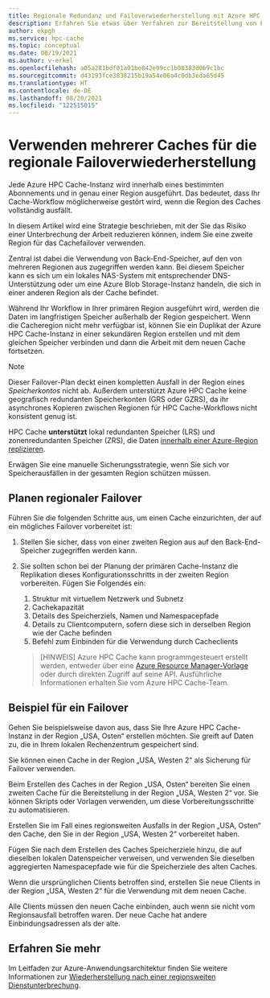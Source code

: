 ```yaml
---
title: Regionale Redundanz und Failoverwiederherstellung mit Azure HPC Cache
description: Erfahren Sie etwas über Verfahren zur Bereitstellung von Failoverfunktionen für die Notfallwiederherstellung mit Azure HPC Cache.
author: ekpgh
ms.service: hpc-cache
ms.topic: conceptual
ms.date: 08/19/2021
ms.author: v-erkel
ms.openlocfilehash: a05a281bdf01a01be842e99cc1b08383d0b9c1bc
ms.sourcegitcommit: d43193fce3838215b19a54e06a4c0db3eda65d45
ms.translationtype: HT
ms.contentlocale: de-DE
ms.lasthandoff: 08/20/2021
ms.locfileid: "122515015"
---
```

# <a name="use-multiple-caches-for-regional-failover-recovery"></a>Verwenden mehrerer Caches für die regionale Failoverwiederherstellung

Jede Azure HPC Cache-Instanz wird innerhalb eines bestimmten Abonnements und in genau einer Region ausgeführt. Das bedeutet, dass Ihr Cache-Workflow möglicherweise gestört wird, wenn die Region des Caches vollständig ausfällt.

In diesem Artikel wird eine Strategie beschrieben, mit der Sie das Risiko einer Unterbrechung der Arbeit reduzieren können, indem Sie eine zweite Region für das Cachefailover verwenden.

Zentral ist dabei die Verwendung von Back-End-Speicher, auf den von mehreren Regionen aus zugegriffen werden kann. Bei diesem Speicher kann es sich um ein lokales NAS-System mit entsprechender DNS-Unterstützung oder um eine Azure Blob Storage-Instanz handeln, die sich in einer anderen Region als der Cache befindet.

Während Ihr Workflow in Ihrer primären Region ausgeführt wird, werden die Daten im langfristigen Speicher außerhalb der Region gespeichert. Wenn die Cacheregion nicht mehr verfügbar ist, können Sie ein Duplikat der Azure HPC Cache-Instanz in einer sekundären Region erstellen und mit dem gleichen Speicher verbinden und dann die Arbeit mit dem neuen Cache fortsetzen.

> [!NOTE]
> Dieser Failover-Plan deckt einen kompletten Ausfall in der Region eines *Speicherkontos* nicht ab. Außerdem unterstützt Azure HPC Cache keine geografisch redundanten Speicherkonten (GRS oder GZRS), da ihr asynchrones Kopieren zwischen Regionen für HPC Cache-Workflows nicht konsistent genug ist.
>
> HPC Cache **unterstützt** lokal redundanten Speicher (LRS) und zonenredundanten Speicher (ZRS), die Daten [innerhalb einer Azure-Region replizieren](../storage/common/storage-redundancy.md#redundancy-in-the-primary-region).
>
> Erwägen Sie eine manuelle Sicherungsstrategie, wenn Sie sich vor Speicherausfällen in der gesamten Region schützen müssen.

## <a name="planning-for-regional-failover"></a>Planen regionaler Failover

Führen Sie die folgenden Schritte aus, um einen Cache einzurichten, der auf ein mögliches Failover vorbereitet ist:

1. Stellen Sie sicher, dass von einer zweiten Region aus auf den Back-End-Speicher zugegriffen werden kann.
1. Sie sollten schon bei der Planung der primären Cache-Instanz die Replikation dieses Konfigurationsschritts in der zweiten Region vorbereiten. Fügen Sie Folgendes ein:

   1. Struktur mit virtuellem Netzwerk und Subnetz
   1. Cachekapazität
   1. Details des Speicherziels, Namen und Namespacepfade
   1. Details zu Clientcomputern, sofern diese sich in derselben Region wie der Cache befinden
   1. Befehl zum Einbinden für die Verwendung durch Cacheclients

   > [HINWEIS] Azure HPC Cache kann programmgesteuert erstellt werden, entweder über eine [Azure Resource Manager-Vorlage](../azure-resource-manager/templates/overview.md) oder durch direkten Zugriff auf seine API. Ausführliche Informationen erhalten Sie vom Azure HPC Cache-Team.

## <a name="failover-example"></a>Beispiel für ein Failover

Gehen Sie beispielsweise davon aus, dass Sie Ihre Azure HPC Cache-Instanz in der Region „USA, Osten“ erstellen möchten. Sie greift auf Daten zu, die in Ihrem lokalen Rechenzentrum gespeichert sind.

Sie können einen Cache in der Region „USA, Westen 2“ als Sicherung für Failover verwenden.

Beim Erstellen des Caches in der Region „USA, Osten“ bereiten Sie einen zweiten Cache für die Bereitstellung in der Region „USA, Westen 2“ vor. Sie können Skripts oder Vorlagen verwenden, um diese Vorbereitungsschritte zu automatisieren.

Erstellen Sie im Fall eines regionsweiten Ausfalls in der Region „USA, Osten“ den Cache, den Sie in der Region „USA, Westen 2“ vorbereitet haben.

Fügen Sie nach dem Erstellen des Caches Speicherziele hinzu, die auf dieselben lokalen Datenspeicher verweisen, und verwenden Sie dieselben aggregierten Namespacepfade wie für die Speicherziele des alten Caches.

Wenn die ursprünglichen Clients betroffen sind, erstellen Sie neue Clients in der Region „USA, Westen 2“ für die Verwendung mit dem neuen Cache.

Alle Clients müssen den neuen Cache einbinden, auch wenn sie nicht vom Regionsausfall betroffen waren. Der neue Cache hat andere Einbindungsadressen als der alte.

## <a name="learn-more"></a>Erfahren Sie mehr

Im Leitfaden zur Azure-Anwendungsarchitektur finden Sie weitere Informationen zur [Wiederherstellung nach einer regionsweiten Dienstunterbrechung](/azure/architecture/resiliency/recovery-loss-azure-region).
